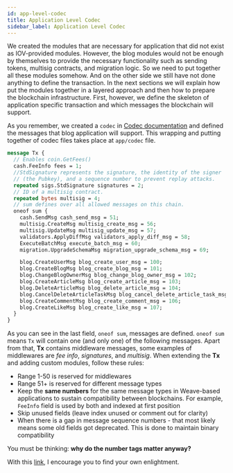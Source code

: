 ```yaml
---
id: app-level-codec
title: Application Level Codec
sidebar_label: Application Level Codec
---
```


We created the modules that are necessary for application that did not exist as IOV-provided modules. However, the blog modules would not be enough by themselves to provide the necessary functionality such as sending tokens, multisig contracts, and migration logic. So we need to put together all these modules somehow. And on the other side we still have not done anything to define the transaction. In the next sections we will explain how put the modules together in a layered approach and then how to prepare the blockchain infrastructure. First, however, we define the skeleton of application specific transaction and which messages the blockchain will support.

As you remember, we created a `codec` in [Codec documentation](weave-tutorial/codec) and defined the messages that blog application will support. This wrapping and putting together of codec files takes place at `app/codec` file.

```protobuf
message Tx {
  // Enables coin.GetFees()
  cash.FeeInfo fees = 1;
  //StdSignature represents the signature, the identity of the signer
  // (the Pubkey), and a sequence number to prevent replay attacks.
  repeated sigs.StdSignature signatures = 2;
  // ID of a multisig contract.
  repeated bytes multisig = 4;
  // sum defines over all allowed messages on this chain.
  oneof sum {
    cash.SendMsg cash_send_msg = 51;
    multisig.CreateMsg multisig_create_msg = 56;
    multisig.UpdateMsg multisig_update_msg = 57;
    validators.ApplyDiffMsg validators_apply_diff_msg = 58;
    ExecuteBatchMsg execute_batch_msg = 60;
    migration.UpgradeSchemaMsg migration_upgrade_schema_msg = 69;

    blog.CreateUserMsg blog_create_user_msg = 100;
    blog.CreateBlogMsg blog_create_blog_msg = 101;
    blog.ChangeBlogOwnerMsg blog_change_blog_owner_msg = 102;
    blog.CreateArticleMsg blog_create_article_msg = 103;
    blog.DeleteArticleMsg blog_delete_article_msg = 104;
    blog.CancelDeleteArticleTaskMsg blog_cancel_delete_article_task_msg = 105;
    blog.CreateCommentMsg blog_create_comment_msg = 106;
    blog.CreateLikeMsg blog_create_like_msg = 107;
  }
}
```

As you can see in the last field, `oneof sum`, messages are defined. `oneof sum` means `Tx` will contain one (and only one) of the following messages. Apart from that, **Tx** contains middleware messages, some examples of middlewares are *fee info*, *signatures*, and *multisig*.
When extending the **Tx** and adding custom modules, follow these rules:

- Range 1-50 is reserved for middlewares
- Range 51+ is reserved for different message types
- Keep the **same numbers** for the same message types in Weave-based applications to sustain compatibility between blockchains. For example, `FeeInfo` field is used by both and indexed at first position
- Skip unused fields (leave index unused or comment out for clarity)
- When there is a gap in message sequence numbers - that most likely means some old fields got deprecated. This is done to maintain binary compatibility

You must be thinking: **why do the number tags matter anyway?**

With this [link](https://developers.google.com/protocol-buffers/docs/proto3#assigning-field-numbers), I encourage you to find your own enlightment.
